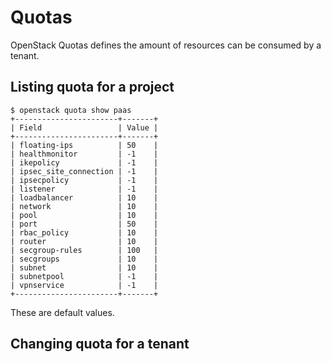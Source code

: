 # Quotas

OpenStack Quotas defines the amount of resources can be consumed by a tenant.

## Listing quota for a project

~~~
$ openstack quota show paas
+-----------------------+-------+
| Field                 | Value |
+-----------------------+-------+
| floating-ips          | 50    |
| healthmonitor         | -1    |
| ikepolicy             | -1    |
| ipsec_site_connection | -1    |
| ipsecpolicy           | -1    |
| listener              | -1    |
| loadbalancer          | 10    |
| network               | 10    |
| pool                  | 10    |
| port                  | 50    |
| rbac_policy           | 10    |
| router                | 10    |
| secgroup-rules        | 100   |
| secgroups             | 10    |
| subnet                | 10    |
| subnetpool            | -1    |
| vpnservice            | -1    |
+-----------------------+-------+
~~~

These are default values.

## Changing quota for a tenant

